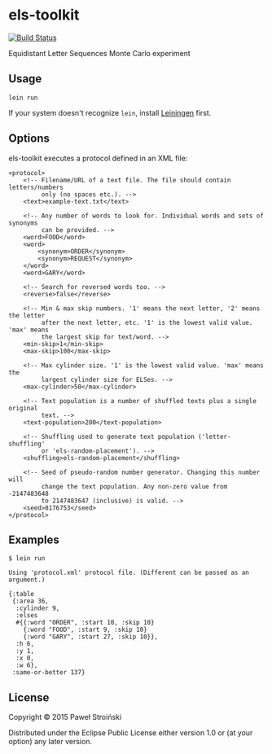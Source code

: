 # els-toolkit
[![Build Status](https://travis-ci.org/PawelStroinski/els-toolkit.svg?branch=master)](https://travis-ci.org/PawelStroinski/els-toolkit)

Equidistant Letter Sequences Monte Carlo experiment

## Usage

    lein run

If your system doesn't recognize `lein`, install [Leiningen](https://github.com/technomancy/leiningen/#installation) first.

## Options

els-toolkit executes a protocol defined in an XML file:

    <protocol>
        <!-- Filename/URL of a text file. The file should contain letters/numbers
             only (no spaces etc.). -->
        <text>example-text.txt</text>

        <!-- Any number of words to look for. Individual words and sets of synonyms
             can be provided. -->
        <word>FOOD</word>
        <word>
            <synonym>ORDER</synonym>
            <synonym>REQUEST</synonym>
        </word>
        <word>GARY</word>

        <!-- Search for reversed words too. -->
        <reverse>false</reverse>

        <!-- Min & max skip numbers. '1' means the next letter, '2' means the letter
             after the next letter, etc. '1' is the lowest valid value. 'max' means
             the largest skip for text/word. -->
        <min-skip>1</min-skip>
        <max-skip>100</max-skip>

        <!-- Max cylinder size. '1' is the lowest valid value. 'max' means the
             largest cylinder size for ELSes. -->
        <max-cylinder>50</max-cylinder>

        <!-- Text population is a number of shuffled texts plus a single original
             text. -->
        <text-population>200</text-population>

        <!-- Shuffling used to generate text population ('letter-shuffling'
             or 'els-random-placement'). -->
        <shuffling>els-random-placement</shuffling>

        <!-- Seed of pseudo-random number generator. Changing this number will
             change the text population. Any non-zero value from -2147483648
             to 2147483647 (inclusive) is valid. -->
        <seed>8176753</seed>
    </protocol>

## Examples

    $ lein run

    Using 'protocol.xml' protocol file. (Different can be passed as an argument.)

    {:table
     {:area 36,
      :cylinder 9,
      :elses
      #{{:word "ORDER", :start 10, :skip 10}
        {:word "FOOD", :start 9, :skip 10}
        {:word "GARY", :start 27, :skip 10}},
      :h 6,
      :y 1,
      :x 0,
      :w 6},
     :same-or-better 137}

## License

Copyright © 2015 Paweł Stroiński

Distributed under the Eclipse Public License either version 1.0 or (at
your option) any later version.